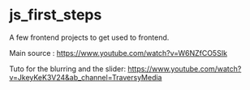 # js_first_steps

A few frontend projects to get used to frontend.

Main source :
https://www.youtube.com/watch?v=W6NZfCO5SIk

Tuto for the blurring and the slider:
https://www.youtube.com/watch?v=JkeyKeK3V24&ab_channel=TraversyMedia
